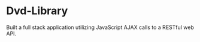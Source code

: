 # Dvd-Library
Built a full stack application utilizing JavaScript AJAX calls to a RESTful web API.   
